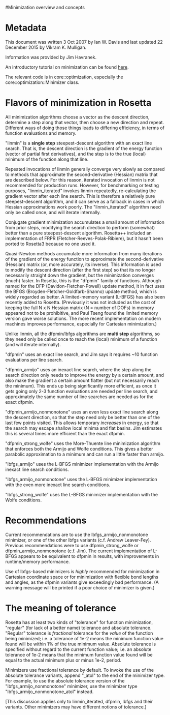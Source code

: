 #Minimization overview and concepts

Metadata
========
This document was written 3 Oct 2007 by Ian W. Davis and last updated 22 December 2015 by Vikram K. Mulligan.

Information was provided by Jim Havranek.

An introductory tutorial on minimization can be found [here](https://www.rosettacommons.org/demos/latest/tutorials/minimization/minimization).

The relevant code is in core::optimization, especially the core::optimization::Minimizer class. 

Flavors of minimization in Rosetta
==================================

All minimization algorithms choose a vector as the descent direction, determine a step along that vector, then choose a new direction and repeat. Different ways of doing those things leads to differing efficiency, in terms of function evaluations and memory.

"linmin" is a **single step** steepest-descent algorithm with an exact line search. That is, the descent direction is the gradient of the energy function (vector of partial first derivatives), and the step is to the true (local) minimum of the function along that line.

Repeated invocations of linmin generally converge very slowly as compared to methods that approximate the second-derivative (Hessian) matrix that are described below.  For this reason, iterated invocation of linmin is not recommended for production runs.  However, for benchmarking or testing purposes, "linmin_iterated" invokes linmin repeatedly, re-calculating the gradient vector after each line search.  This is therefore a relatively pure steepest-descent algorithm, and it can serve as a fallback in cases in which Hessian approximations work poorly.  The "linmin_iterated" algorithm need only be called once, and will iterate internally.

Conjugate gradient minimization accumulates a small amount of information from prior steps, modifying the search direction to perform (somewhat) better than a pure steepest-descent algorithm. Rosetta++ included an implementation of FRPR (Fletcher-Reeves-Polak-Ribiere), but it hasn't been ported to Rosetta3 because no one used it.

Quasi-Newton methods accumulate more information from many iterations of the gradient of the energy function to approximate the second-derivative (Hessian) matrix (or, more accurately, its inverse). This information is used to modify the descent direction (after the first step) so that its no longer necessarily straight down the gradient, but the minimization converges (much) faster. In Rosetta, this is the "dfpmin" family of functions. Although named for the DFP (Davidon-Fletcher-Powell) update method, it in fact uses the BFGS (Broyden-Fletcher-Goldfarb-Shanno) update method, which is widely regarded as better. A limited-memory variant (L-BFGS) has also been recently added to Rosetta. (Previously it was not included as the cost of keeping the full N x N Hessian matrix (N = number of DOFs) in memory appeared not to be prohibitive, and Paul Tseng found the limited memory version gave worse solutions. The more recent implementation on modern machines improves performance, especially for Cartesian minimization.)

Unlike linmin, all the dfpmin/lbfgs algorithms are **multi step** algorithms, so they need only be called once to reach the (local) minimum of a function (and will iterate internally).

"dfpmin" uses an exact line search, and Jim says it requires \~10 function evaluations per line search.

"dfpmin_armijo" uses an inexact line search, where the step along the search direction only needs to improve the energy by a certain amount, and also make the gradient a certain amount flatter (but not necessarily reach the minimum). This ends up being significantly more efficient, as once it gets going only 2-3 function evaluations are needed per line search, and approximately the same number of line searches are needed as for the exact dfpmin.

"dfpmin_armijo_nonmonotone" uses an even less exact line search along the descent direction, so that the step need only be better than one of the last few points visited. This allows temporary *increases* in energy, so that the search may escape shallow local minima and flat basins. Jim estimates this is several times more efficient than the exact dfpmin.

"dfpmin_strong_wolfe" uses the More-Thuente line minimization algorithm that enforces both the Armijo and Wolfe conditions. This gives a better parabolic approximation to a minimum and can run a little faster than armijo.

"lbfgs_armijo" uses the L-BFGS minimizer implementation with the Armijo inexact line search conditions. 

"lbfgs_armijo_nonmonotone" uses the L-BFGS minimizer implementation with the even more inexact line search conditions.

"lbfgs_strong_wolfe" uses the L-BFGS minimizer implementation with the Wolfe conditions.

Recommendations
==============

Current recommendations are to use the lbfgs_armijo_nonmonotone minimizer, or one of the other lbfgs variants (c.f. Andrew Leaver-Fey). Previous recommendations were to use dfpmin\_strong\_wolfe or dfpmin\_armijo\_nonmonotone (c.f. Jim). The current implementation of L-BFGS appears to be equivalent to dfpmin in results, with improvements in runtime/memory performance.

Use of lbfgs-based minimizers is *highly* recommended for minimization in Cartesian coordinate space or for minimization with flexible bond lengths and angles, as the dfpmin variants give exceedingly bad performance. (A warning message will be printed if a poor choice of minimizer is given.)

The meaning of tolerance
========================

Rosetta has at least two kinds of "tolerance" for function minimization, "regular" (for lack of a better name) tolerance and absolute tolerance. "Regular" tolerance is *fractional* tolerance for the *value* of the function being minimized; i.e. a tolerance of 1e-2 means the minimum function value found will be within 1% of the true minimum value. Absolute tolerance is specified without regard to the current function value; i.e. an absolute tolerance of 1e-2 means that the minimum function value found will be equal to the actual minimum plus or minus 1e-2, period.

Minimizers use fractional tolerance by default. To invoke the use of the absolute tolerance variants, append "\_atol" to the end of the minimizer type. For example, to use the absolute tolerance version of the "lbfgs_armijo_nonmonotone" minimizer, use the minimizer type "lbfgs_armijo_nonmonotone_atol" instead.

[This discussion applies only to linmin_iterated, dfpmin, lbfgs and their variants. Other minimizers may have different notions of tolerance.]
